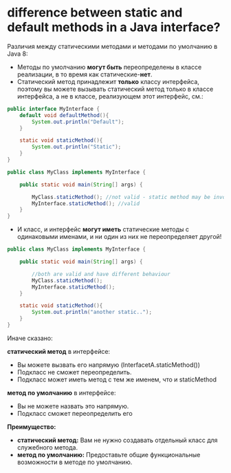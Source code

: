 # difference between static and default methods in a Java interface?

Различия между статическими методами и методами по умолчанию в Java 8:

* Методы по умолчанию **могут быть** переопределены в классе реализации, в то время как статические-**нет**.
* Статический метод принадлежит **только** классу интерфейса, поэтому вы можете вызывать статический метод только в классе интерфейса, а не в классе, реализующем этот интерфейс, см.:

```java
public interface MyInterface {
    default void defaultMethod(){
        System.out.println("Default");
    }

    static void staticMethod(){
        System.out.println("Static");
    }
}

public class MyClass implements MyInterface {

    public static void main(String[] args) {

        MyClass.staticMethod(); //not valid - static method may be invoked on containing interface class only
        MyInterface.staticMethod(); //valid
    }
}
```

* И класс, и интерфейс **могут иметь** статические методы с одинаковыми именами, и ни один из них не переопределяет другой!

```java
public class MyClass implements MyInterface {

    public static void main(String[] args) {

        //both are valid and have different behaviour
        MyClass.staticMethod();
        MyInterface.staticMethod();
    }

    static void staticMethod(){
        System.out.println("another static..");
    }
}
```

Иначе сказано:

**статический метод** в интерфейсе:

* Вы можете вызвать его напрямую (InterfacetA.staticMethod())
* Подкласс не сможет переопределить.
* Подкласс может иметь метод с тем же именем, что и staticMethod

**метод по умолчанию** в интерфейсе:

* Вы не можете назвать это напрямую.
* Подкласс сможет переопределить его

**Преимущество:**

* **статический метод:** Вам не нужно создавать отдельный класс для служебного метода.
* **метод по умолчанию:** Предоставьте общие функциональные возможности в методе по умолчанию.
